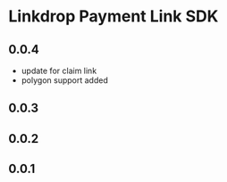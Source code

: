 # Linkdrop Payment Link SDK

## 0.0.4
- update for claim link
- polygon support added

## 0.0.3

## 0.0.2

## 0.0.1